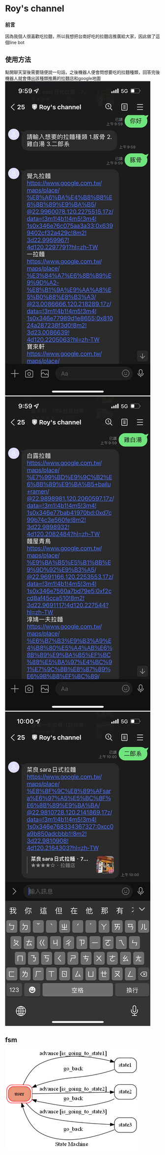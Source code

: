 # Roy's channel

### 前言
因為我個人很喜歡吃拉麵，所以我想把台南好吃的拉麵店推廣給大家，因此做了這個line bot

## 使用方法
點開聊天室後需要隨便說一句話，之後機器人便會問想要吃的拉麵種類，回答完後機器人就會傳出該種類推薦的拉麵店和google地圖
![linebot1](https://github.com/royy1912/compute-theory/blob/master/linebot1.jpg)
![linebot2](https://github.com/royy1912/compute-theory/blob/master/linebot2.jpg)
![linebot3](https://github.com/royy1912/compute-theory/blob/master/linebot3.jpg)

## fsm
![fsm](https://github.com/royy1912/compute-theory/blob/master/finite_state_machine.png)
